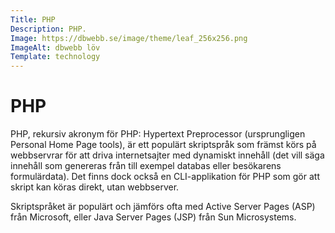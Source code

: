 ```yaml
---
Title: PHP
Description: PHP.
Image: https://dbwebb.se/image/theme/leaf_256x256.png
ImageAlt: dbwebb löv
Template: technology
---
```


PHP
==========================

PHP, rekursiv akronym för PHP: Hypertext Preprocessor (ursprungligen Personal Home Page tools), är ett populärt skriptspråk som främst 
körs på webbservrar för att driva internetsajter med dynamiskt innehåll (det vill säga innehåll som genereras från till exempel databas 
eller besökarens formulärdata). Det finns dock också en CLI-applikation för PHP som gör att skript kan köras direkt, utan webbserver.

Skriptspråket är populärt och jämförs ofta med Active Server Pages (ASP) från Microsoft, eller Java Server Pages (JSP) från Sun 
Microsystems.
